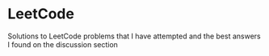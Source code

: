 # LeetCode
Solutions to LeetCode problems that I have attempted and the best answers I found on the discussion section

